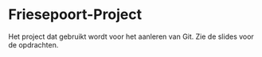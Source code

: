 # Friesepoort-Project
Het project dat gebruikt wordt voor het aanleren van Git. Zie de slides voor de opdrachten.
